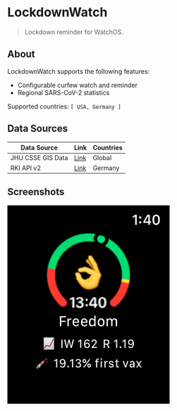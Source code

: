 # LockdownWatch
> Lockdown reminder for WatchOS.

## About

LockdownWatch supports the following features:

- Configurable curfew watch and reminder
- Regional SARS-CoV-2 statistics

Supported countries: `[ USA, Germany ]`

## Data Sources

| Data Source       | Link                                                | Countries   |
| ----------------- | --------------------------------------------------- | ----------- |
| JHU CSSE GIS Data | [Link](https://github.com/CSSEGISandData/COVID-19)  | Global      |
| RKI API v2        | [Link](https://api.corona-zahlen.org)               | Germany     |

## Screenshots

![Screenshot](./screenshot.png)
